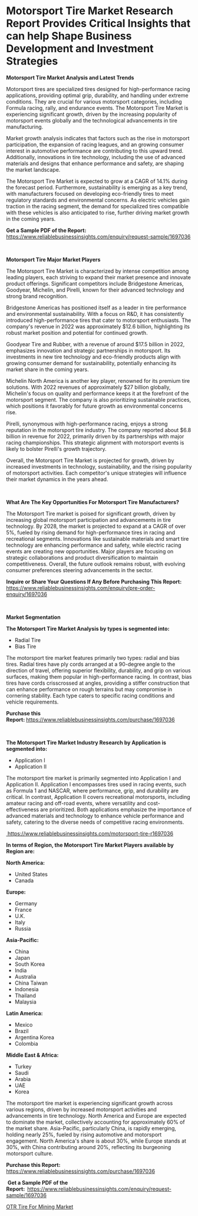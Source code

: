 <p><h1>Motorsport Tire Market Research Report Provides Critical Insights that can help Shape Business Development and Investment Strategies</h1></p><p><strong>Motorsport Tire Market Analysis and Latest Trends</strong></p>
<p><p>Motorsport tires are specialized tires designed for high-performance racing applications, providing optimal grip, durability, and handling under extreme conditions. They are crucial for various motorsport categories, including Formula racing, rally, and endurance events. The Motorsport Tire Market is experiencing significant growth, driven by the increasing popularity of motorsport events globally and the technological advancements in tire manufacturing.</p><p>Market growth analysis indicates that factors such as the rise in motorsport participation, the expansion of racing leagues, and an growing consumer interest in automotive performance are contributing to this upward trend. Additionally, innovations in tire technology, including the use of advanced materials and designs that enhance performance and safety, are shaping the market landscape.</p><p>The Motorsport Tire Market is expected to grow at a CAGR of 14.1% during the forecast period. Furthermore, sustainability is emerging as a key trend, with manufacturers focused on developing eco-friendly tires to meet regulatory standards and environmental concerns. As electric vehicles gain traction in the racing segment, the demand for specialized tires compatible with these vehicles is also anticipated to rise, further driving market growth in the coming years.</p></p>
<p><strong>Get a Sample PDF of the Report:&nbsp;</strong> <a href="https://www.reliablebusinessinsights.com/enquiry/request-sample/1697036?utm_campaign=3366&utm_medium=2&utm_source=Github&utm_content=ia&utm_term=27032025&utm_id=motorsport-tire">https://www.reliablebusinessinsights.com/enquiry/request-sample/1697036</a></p>
<p>&nbsp;</p>
<p><strong>Motorsport Tire Major Market Players</strong></p>
<p><p>The Motorsport Tire Market is characterized by intense competition among leading players, each striving to expand their market presence and innovate product offerings. Significant competitors include Bridgestone Americas, Goodyear, Michelin, and Pirelli, known for their advanced technology and strong brand recognition.</p><p>Bridgestone Americas has positioned itself as a leader in tire performance and environmental sustainability. With a focus on R&D, it has consistently introduced high-performance tires that cater to motorsport enthusiasts. The company's revenue in 2022 was approximately $12.6 billion, highlighting its robust market position and potential for continued growth.</p><p>Goodyear Tire and Rubber, with a revenue of around $17.5 billion in 2022, emphasizes innovation and strategic partnerships in motorsport. Its investments in new tire technology and eco-friendly products align with growing consumer demand for sustainability, potentially enhancing its market share in the coming years.</p><p>Michelin North America is another key player, renowned for its premium tire solutions. With 2022 revenues of approximately $27 billion globally, Michelin's focus on quality and performance keeps it at the forefront of the motorsport segment. The company is also prioritizing sustainable practices, which positions it favorably for future growth as environmental concerns rise.</p><p>Pirelli, synonymous with high-performance racing, enjoys a strong reputation in the motorsport tire industry. The company reported about $6.8 billion in revenue for 2022, primarily driven by its partnerships with major racing championships. This strategic alignment with motorsport events is likely to bolster Pirelli's growth trajectory.</p><p>Overall, the Motorsport Tire Market is projected for growth, driven by increased investments in technology, sustainability, and the rising popularity of motorsport activities. Each competitor's unique strategies will influence their market dynamics in the years ahead.</p></p>
<p>&nbsp;</p>
<p><strong>What Are The Key Opportunities For Motorsport Tire Manufacturers?</strong></p>
<p><p>The Motorsport Tire market is poised for significant growth, driven by increasing global motorsport participation and advancements in tire technology. By 2028, the market is projected to expand at a CAGR of over 5%, fueled by rising demand for high-performance tires in racing and recreational segments. Innovations like sustainable materials and smart tire technology are enhancing performance and safety, while electric racing events are creating new opportunities. Major players are focusing on strategic collaborations and product diversification to maintain competitiveness. Overall, the future outlook remains robust, with evolving consumer preferences steering advancements in the sector.</p></p>
<p><strong>Inquire or Share Your Questions If Any Before Purchasing This Report:</strong> <a href="https://www.reliablebusinessinsights.com/enquiry/pre-order-enquiry/1697036?utm_campaign=3366&utm_medium=2&utm_source=Github&utm_content=ia&utm_term=27032025&utm_id=motorsport-tire">https://www.reliablebusinessinsights.com/enquiry/pre-order-enquiry/1697036</a></p>
<p>&nbsp;</p>
<p><strong>Market Segmentation</strong></p>
<p><strong>The Motorsport Tire Market Analysis by types is segmented into:</strong></p>
<p><ul><li>Radial Tire</li><li>Bias Tire</li></ul></p>
<p><p>The motorsport tire market features primarily two types: radial and bias tires. Radial tires have ply cords arranged at a 90-degree angle to the direction of travel, offering superior flexibility, durability, and grip on various surfaces, making them popular in high-performance racing. In contrast, bias tires have cords crisscrossed at angles, providing a stiffer construction that can enhance performance on rough terrains but may compromise in cornering stability. Each type caters to specific racing conditions and vehicle requirements.</p></p>
<p><strong>Purchase this Report:&nbsp;</strong><a href="https://www.reliablebusinessinsights.com/purchase/1697036?utm_campaign=3366&utm_medium=2&utm_source=Github&utm_content=ia&utm_term=27032025&utm_id=motorsport-tire">https://www.reliablebusinessinsights.com/purchase/1697036</a></p>
<p>&nbsp;</p>
<p><strong>The Motorsport Tire Market Industry Research by Application is segmented into:</strong></p>
<p><ul><li>Application I</li><li>Application II</li></ul></p>
<p><p>The motorsport tire market is primarily segmented into Application I and Application II. Application I encompasses tires used in racing events, such as Formula 1 and NASCAR, where performance, grip, and durability are critical. In contrast, Application II covers recreational motorsports, including amateur racing and off-road events, where versatility and cost-effectiveness are prioritized. Both applications emphasize the importance of advanced materials and technology to enhance vehicle performance and safety, catering to the diverse needs of competitive racing environments.</p></p>
<p><a href="https://www.reliablebusinessinsights.com/motorsport-tire-r1697036?utm_campaign=3366&utm_medium=2&utm_source=Github&utm_content=ia&utm_term=27032025&utm_id=motorsport-tire">&nbsp;https://www.reliablebusinessinsights.com/motorsport-tire-r1697036</a></p>
<p><strong>In terms of Region, the Motorsport Tire Market Players available by Region are:</strong></p>
<p>
    <p> <strong> North America: </strong>
        <ul>
            <li>United States</li>
            <li>Canada</li>
        </ul>
        </p> 
    <p> <strong> Europe: </strong>
        <ul>
            <li>Germany</li>
            <li>France</li>
            <li>U.K.</li>
            <li>Italy</li>
            <li>Russia</li>
        </ul>
        </p> 
    <p> <strong> Asia-Pacific: </strong>
        <ul>
            <li>China</li>
            <li>Japan</li>
            <li>South Korea</li>
            <li>India</li>
            <li>Australia</li>
            <li>China Taiwan</li>
            <li>Indonesia</li>
            <li>Thailand</li>
            <li>Malaysia</li>
        </ul>
        </p> 
    <p> <strong> Latin America: </strong>
        <ul>
            <li>Mexico</li>
            <li>Brazil</li>
            <li>Argentina Korea</li>
            <li>Colombia</li>
        </ul>
        </p> 
    <p> <strong> Middle East & Africa: </strong>
        <ul>
            <li>Turkey</li>
            <li>Saudi</li>
            <li>Arabia</li>
            <li>UAE</li>
            <li>Korea</li>
        </ul>
    </p>
    </p>
<p><p>The motorsport tire market is experiencing significant growth across various regions, driven by increased motorsport activities and advancements in tire technology. North America and Europe are expected to dominate the market, collectively accounting for approximately 60% of the market share. Asia-Pacific, particularly China, is rapidly emerging, holding nearly 25%, fueled by rising automotive and motorsport engagement. North America's share is about 30%, while Europe stands at 30%, with China contributing around 20%, reflecting its burgeoning motorsport culture.</p></p>
<p><strong>Purchase this Report: </strong><a href="https://www.reliablebusinessinsights.com/purchase/1697036?utm_campaign=3366&utm_medium=2&utm_source=Github&utm_content=ia&utm_term=27032025&utm_id=motorsport-tire">https://www.reliablebusinessinsights.com/purchase/1697036</a></p>
<p>&nbsp;<strong>Get a Sample PDF of the Report:&nbsp;&nbsp;</strong><a href="https://www.reliablebusinessinsights.com/enquiry/request-sample/1697036?utm_campaign=3366&utm_medium=2&utm_source=Github&utm_content=ia&utm_term=27032025&utm_id=motorsport-tire">https://www.reliablebusinessinsights.com/enquiry/request-sample/1697036</a></p>
<p><strong></strong></p>
<p><p><a href="https://github.com/braisykhwezi/Market-Research-Report-List-1/blob/main/otr-tire-for-mining-market.md?utm_campaign=3366&utm_medium=2&utm_source=Github&utm_content=ia&utm_term=27032025&utm_id=motorsport-tire">OTR Tire For Mining Market</a></p></p>